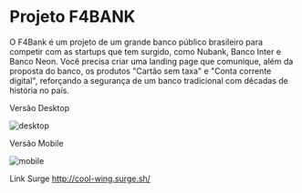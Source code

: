 # Projeto F4BANK


O F4Bank é um projeto de um grande banco público brasileiro para competir com as startups que tem surgido, como Nubank, Banco Inter e Banco Neon. Você precisa criar uma landing page que comunique, além da proposta do banco, os produtos "Cartão sem taxa" e "Conta corrente digital", reforçando a segurança de um banco tradicional com décadas de história no país.

Versão Desktop

![desktop](https://user-images.githubusercontent.com/69327864/159188276-644e3a05-a2ee-49e2-8545-01e2be3d990f.png)


Versão Mobile

![mobile](https://user-images.githubusercontent.com/69327864/159188292-28622558-4ad2-483c-9f75-ae853d8313c4.png)



Link Surge
http://cool-wing.surge.sh/
